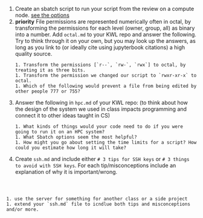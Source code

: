 1. Create an sbatch script to run your script from the review on a compute node. [see the options](https://web.uri.edu/hpc-research-computing/using-seawulf/#sbatch)
1. **priority** File permissions are represented numerically often in octal, by transforming the permissions for each level (owner, group, all) as binary into a number. Add `octal.md` to your KWL repo and answer the following. Try to think through it on your own, but you may look up the answers, as long as you link to (or ideally cite using jupyterbook citations) a high quality source.
    ```
    1. Transform the permissions [`r--`, `rw-`, `rwx`] to octal, by treating it as three bits.
    1. Transform the permission we changed our script to `rwxr-xr-x` to octal.
    1. Which of the following would prevent a file from being edited by other people 777 or 755?
    ```
1. Answer the following in `hpc.md` of your KWL repo:  (to think about how the design of the system we used in class impacts programming and connect it to other ideas taught in CS)
    ```
    1. What kinds of things would your code need to do if you were going to run it on an HPC system?
    1. What Sbatch options seem the most helpful?
    1. How might you go about setting the time limits for a script? How could you estimate how long it will take?
    ```
1. Create `ssh.md` and include either `# 3 tips for SSH keys` or `# 3 things to avoid with SSH keys`. For each tip/misconceptions include an explanation of why it is important/wrong.  
```{index} ssh.md
```

```{index} hpc.md
```

```{index} octal.md
```

```{admonition} Extension ideas
1. use the server for something for another class or a side project
1. extend your `ssh.md` file to icndlue both tips and misconceptions and/or more.
```
